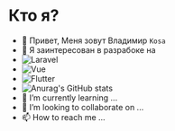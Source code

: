 # Кто я?
- 👋 Привет, Меня зовут Владимир ```Kosa```
- 👀 Я заинтересован в разрабоке на
- ![Laravel](https://img.shields.io/badge/-Laravel-000000?style=for-the-badge&logo=Laravel)
- ![Vue](https://img.shields.io/badge/-Vue.Js-000000?style=for-the-badge&logo=Vue.js)
- ![Flutter](https://img.shields.io/badge/-Flutter-000000?style=for-the-badge&logo=Flutter)
- ![Anurag's GitHub stats](https://github-readme-stats.vercel.app/api?username=anuraghazra&show_icons=true&theme=radical)
- 🌱 I’m currently learning ...
- 💞️ I’m looking to collaborate on ...
- 📫 How to reach me ...

<!---
vova641/vova641 is a ✨ special ✨ repository because its `README.md` (this file) appears on your GitHub profile.
You can click the Preview link to take a look at your changes.
--->
